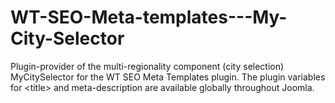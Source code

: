 # WT-SEO-Meta-templates---My-City-Selector
Plugin-provider of the multi-regionality component (city selection) MyCitySelector for the WT SEO Meta Templates plugin. The plugin variables for &lt;title> and meta-description are available globally throughout Joomla.
